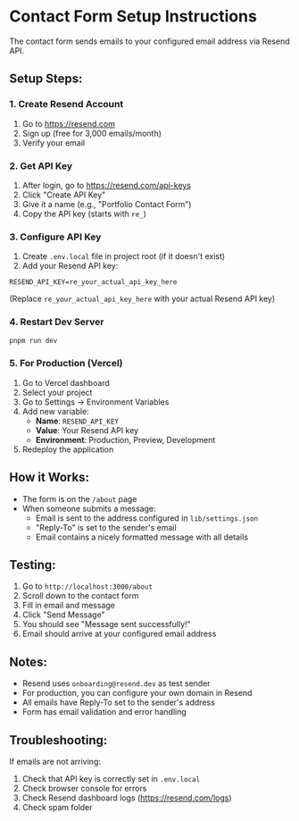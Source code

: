 # Contact Form Setup Instructions

The contact form sends emails to your configured email address via Resend API.

## Setup Steps:

### 1. Create Resend Account
1. Go to https://resend.com
2. Sign up (free for 3,000 emails/month)
3. Verify your email

### 2. Get API Key
1. After login, go to https://resend.com/api-keys
2. Click "Create API Key"
3. Give it a name (e.g., "Portfolio Contact Form")
4. Copy the API key (starts with `re_`)

### 3. Configure API Key
1. Create `.env.local` file in project root (if it doesn't exist)
2. Add your Resend API key:
```
RESEND_API_KEY=re_your_actual_api_key_here
```
(Replace `re_your_actual_api_key_here` with your actual Resend API key)

### 4. Restart Dev Server
```bash
pnpm run dev
```

### 5. For Production (Vercel)
1. Go to Vercel dashboard
2. Select your project
3. Go to Settings → Environment Variables
4. Add new variable:
   - **Name**: `RESEND_API_KEY`
   - **Value**: Your Resend API key
   - **Environment**: Production, Preview, Development
5. Redeploy the application

## How it Works:

- The form is on the `/about` page
- When someone submits a message:
  - Email is sent to the address configured in `lib/settings.json`
  - "Reply-To" is set to the sender's email
  - Email contains a nicely formatted message with all details

## Testing:

1. Go to `http://localhost:3000/about`
2. Scroll down to the contact form
3. Fill in email and message
4. Click "Send Message"
5. You should see "Message sent successfully!"
6. Email should arrive at your configured email address

## Notes:

- Resend uses `onboarding@resend.dev` as test sender
- For production, you can configure your own domain in Resend
- All emails have Reply-To set to the sender's address
- Form has email validation and error handling

## Troubleshooting:

If emails are not arriving:
1. Check that API key is correctly set in `.env.local`
2. Check browser console for errors
3. Check Resend dashboard logs (https://resend.com/logs)
4. Check spam folder
